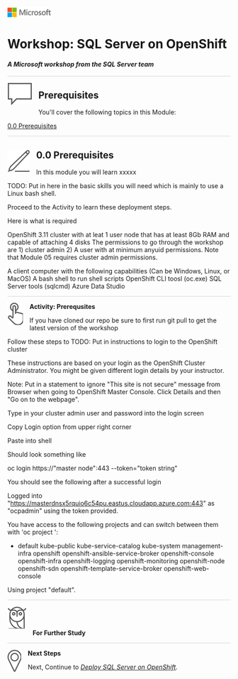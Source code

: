 ![](../graphics/microsoftlogo.png)

# Workshop: SQL Server on OpenShift

#### <i>A Microsoft workshop from the SQL Server team</i>

<p style="border-bottom: 1px solid lightgrey;"></p>

<img style="float: left; margin: 0px 15px 15px 0px;" src="../graphics/textbubble.png"> <h2>Prerequisites</h2>

You'll cover the following topics in this Module:

<dl>

  <dt><a href="#3-0">0.0 Prerequisites</a></dt>
  
</dl>

<p style="border-bottom: 1px solid lightgrey;"></p>

<h2><img style="float: left; margin: 0px 15px 15px 0px;" src="../graphics/pencil2.png"><a name="3-0">0.0 Prerequisites</a></h2>

In this module you will learn xxxxx

TODO: Put in here in the basic skills you will need which is mainly to use a Linux bash shell.

Proceed to the Activity to learn these deployment steps.

Here is what is required

OpenShift 3.11 cluster with at leat 1 user node that has at least 8Gb RAM and capable of attaching 4 disks
The permissions to go through the workshop are 1) cluster admin 2) A user with at minimum anyuid permissions. Note that Module 05 requires cluster admin permissions.

A client computer with the following capabilities (Can be Windows, Linux, or MacOS)
A bash shell to run shell scripts
OpenShift CLI toosl (oc.exe)
SQL Server tools (sqlcmd)
Azure Data Studio

<p style="border-bottom: 1px solid lightgrey;"></p>

<p><img style="float: left; margin: 0px 15px 15px 0px;" src="../graphics/point1.png"><b><a name="aks">Activity: Prerequsites</a></b></p>

If you have cloned our repo be sure to first run git pull to get the latest version of the workshop

Follow these steps to TODO: Put in instructions to login to the OpenShift cluster

These instructions are based on your login as the OpenShift Cluster Administrator. You might be given different login details by your instructor.

Note: Put in a statement to ignore "This site is not secure" message from Browser when going to OpenShift Master Console. Click Details and then "Go on to the webpage". 

Type in your cluster admin user and password into the login screen

Copy Login option from upper right corner

Paste into shell

Should look something like

oc login https://"master node":443 --token="token string"

You should see the following after a successful login

Logged into "https://masterdnsx5rquio6c54pu.eastus.cloudapp.azure.com:443" as "ocpadmin" using the token provided.

You have access to the following projects and can switch between them with 'oc project <projectname>':

  * default
    kube-public
    kube-service-catalog
    kube-system
    management-infra
    openshift
    openshift-ansible-service-broker
    openshift-console
    openshift-infra
    openshift-logging
    openshift-monitoring
    openshift-node
    openshift-sdn
    openshift-template-service-broker
    openshift-web-console

Using project "default".


<p style="border-bottom: 1px solid lightgrey;"></p>



<p><img style="margin: 0px 15px 15px 0px;" src="../graphics/owl.png"><b>For Further Study</b></p>

<p style="border-bottom: 1px solid lightgrey;"></p>

<p><img style="float: left; margin: 0px 15px 15px 0px;" src="../graphics/geopin.png"><b >Next Steps</b></p>

Next, Continue to <a href="01_Deploy.md" target="_blank"><i>
Deploy SQL Server on OpenShift</i></a>.
